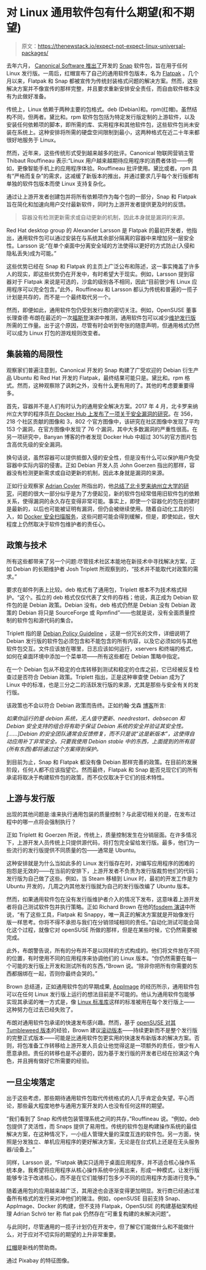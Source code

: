 # 对 Linux 通用软件包有什么期望(和不期望)

> 原文：<https://thenewstack.io/expect-not-expect-linux-universal-packages/>

去年六月， [Canonical Software 推出了](https://insights.ubuntu.com/2016/06/14/universal-snap-packages-launch-on-multiple-linux-distros/)开发的 [Snap](https://snapcraft.io/) 软件包，旨在用于任何 Linux 发行版。一周后，红帽宣布了自己的通用软件包版本，名为 [Flatpak](http://flatpak.org) 。几个月以来，Flatpak 和 Snap 都被宣传为传统封装格式问题的解决方案。然而，这些解决方案并不像宣传的那样完整，并且要求重新安排安全责任，而自由软件根本没有为此做好准备。

传统上，Linux 依赖于两种主要的包格式。deb (Debian)和。rpm(红帽)。虽然结构不同，但两者。黛比和。rpm 软件包包括为特定发行版定制的上游软件，以及安装任何依赖项的脚本，即所需的库、实用程序和其他软件包，这些软件包尚未安装在系统上。这种安排将所需的硬盘空间限制到最小，这两种格式在近二十年来都很好地服务于 Linux。

然而，近年来，这些传统形式受到越来越多的批评。Canonical 物联网营销主管 Thibaut Rouffineau 表示:“Linux 用户越来越期待应用程序的消费者体验——例如，更像智能手机上的应用程序体验。Rouffineau 批评使用。黛比或者。rpm 具有“严格而复杂”的需求，这减缓了新版本的推出，并通过要求几乎每个发行版都有单独的软件包版本而使 Linux 支持复杂化。

通过让上游开发者创建包并将所有依赖项作为每个包的一部分，Snap 和 Flatpak 旨在简化和加速向用户交付最新软件，同时为上游开发者提供更及时的反馈。

> 容器没有检测更新需求或自动更新的机制，因此本身就是漏洞的来源。

Red Hat desktop group 的 Alexander Larsson 是 Flatpak 的最初开发者，他指出，通用软件包可以通过安装在与系统其余部分隔离的容器中来增加另一层安全性。Larsson 说:“在单个桌面中分离安全域的方法使得以更好的方式防止(入侵和隐私丢失)成为可能。”

这些优势已经在 Snap 和 Flatpak 的主页上广泛公布和陈述，这一事实掩盖了许多人的现实，即这些优势仍在开发中，有时希望大于现实。例如，Larsson 提到容器对于 Flatpak 来说是可选的，沙盒的级别各不相同，因此“目前很少有 Linux 应用程序可以完全包含。”此外，Rouffineau 和 Larsson 都认为传统和普遍的一揽子计划是共存的，而不是一个最终取代另一个。

然而，即便如此，通用软件包仍受到发行商的密切关注。例如，OpenSUSE 董事长理查德·布朗在最近的一次[福斯登](https://fosdem.org/2017/)演讲中推测，通用软件包可以减少[维护发行版](https://www.youtube.com/watch?v=mkXseJLxFkY)所需的工作量。出于这个原因，尽管有时会听到夸张的随意声明，但通用格式仍然可以成为 Linux 打包的游戏规则改变者。

## 集装箱的局限性

观察家们普遍注意到，Canonical 开发的 Snap 构建了广受欢迎的 Debian 衍生产品 Ubuntu 和 Red Hat 开发的 Flatpak，最终结果可能只是。黛比和。rpm 格式。然而，这种观察除了讽刺之外，没有什么更有用的了。其他的考虑要重要得多。

首先，容器并不是人们有时认为的通用安全解决方案。2017 年 4 月，北卡罗来纳州立大学的程序员[在 Docker Hub 上发布了一项关于安全漏洞的研究](http://dance.csc.ncsu.edu/papers/codaspy17.pdf)。在 356，218 个社区贡献的图像和 3，802 个官方图像中，该研究在社区图像中发现了平均 153 个漏洞，在官方图像中发现了 76 个漏洞，其中大多数漏洞的严重性很高。在另一项研究中，Banyan 博客的作者发现 Docker Hub 中超过 30%的官方图片包含高优先级的安全漏洞。

换句话说，虽然容器可以提供抵御入侵的安全性，但是没有什么可以保护用户免受容器中实际内容的侵害。正如 Debian 开发人员 John Goerzen 指出的那样，容器没有检测更新需求或自动更新的机制，因此本身就是漏洞的来源。

正如行业观察家 [Adrian Coyler](https://twitter.com/adriancolyer) 所指出的，他[总结了北卡罗来纳州立大学的研究](https://blog.acolyer.org/2017/04/03/a-study-of-security-vulnerabilities-on-docker-hub/)，问题的很大一部分似乎是为了方便起见，新的软件包经常借用旧软件包的依赖关系，使得漏洞的永久存在变得非常可能。事实上，即使一个容器化的包在创建时是最新的，以后也可能被证明有漏洞，但仍会被继续使用。随着自动化工具的引入，如 [Docker 安全扫描服务](https://docs.docker.com/docker-cloud/builds/image-scan/)，这些问题可能会得到缓解，但是，即使如此，很大程度上仍然取决于软件包维护者的责任心。

## 政策与技术

所有这些都带来了另一个问题:尽管技术社区本能地在新技术中寻找解决方案，正如 Debian 的长期维护者 Josh Triplett 所观察到的，“技术并不能取代对政策的需求。”

要求在邮件列表上比较。deb 格式有了通用包，Triplett 根本不为技术格式辩护。“这个。孤立的 deb 格式仅仅代表了文件的存档；他说，真正成为 Debian 软件包的是 Debian 政策。Debian 没有。deb 格式仍然是 Debian 没有 Debian 政策的 Debian 将只是 SourceForge 或 Rpmfind”——也就是说，没有全面质量控制的软件包和源代码的集合。

Triplett 指的是 [Debian Policy Guideline](https://www.debian.org/doc/debian-policy/) ，这是一份冗长的文件，详细说明了 Debian 发行版的软件包必须包含和不能包含的所有内容，以及它必须如何与其他软件包交互。文件应该放在哪里，日志应该如何运行，xservers 和终端的格式，如何在桌面环境中添加一个菜单项——所有这些都在 Debian 策略中指定。

在一个 Debian 包从不稳定的仓库转移到测试和稳定的仓库之前，它已经被反复检查过是否符合 Debian 政策。Triplett 指出，正是这种审查使 Debian 成为了 Linux 中的标准，也是三分之二的活跃发行版的来源，尤其是那些与安全有关的发行版。

该政策也不会以符合 Debian 政策而告终。正如约翰·戈森 [博客](http://changelog.complete.org/archives/date/2017/04/29)所言:

*如果你运行的是 debian 系统，无人值守更新、needrestart、debsecan 和 Debian 安全支持的组合将有助于保证 Debian 系统的安全并验证其安全性。[……]Debian 的安全团队通常会反馈修复，而不只是说“这是新版本”，这使得自动应用补丁非常安全。只要我使用 Debian stable 中的东西，上面提到的所有层(所有东西)都将通过这个方案得到保护。*

到目前为止，Snap 和 Flatpak 都没有像 Debian 那样完善的政策。在目前的发展阶段，任何人都不应该指望它。然而最终，Flatpak 和 Snap 能否兑现它们的所有承诺将取决于构建软件包的政策，而不仅仅取决于它们的技术特性。

## 上游与发行版

出现的其他问题是:谁来执行通用包装的质量控制？与此密切相关的是，在发布过程中的哪一点将会强制执行？

正如 Triplett 和 Goerzen 所说，传统上，质量控制发生在分销层面。在许多情况下，上游开发人员传统上只提供源代码，将打包完全留给发行版。最多，他们为一些流行的发行版提供不同质量的包——通常是 Ubuntu。

这种安排就是为什么当如此多的 Linux 发行版存在时，对编写应用程序的困难的抱怨是无效的——在当前的安排下，上游开发者不负责为发行版裁剪他们的代码；发行版为自己做了这些。例如，当 Steam 移植到 Linux 时，最初的开发工作是为 Ubuntu 开发的，几周之内其他发行版就为自己的发行版改编了 Ubuntu 版本。

然而，如果通用软件包在没有发行版维护者介入的情况下发布，这意味着上游开发者将自己测试软件包并执行策略。正如 Richard Brown 在他的[fosdem 演讲](https://www.youtube.com/watch?v=mkXseJLxFkY)中所说，“有了这些工具，Flatpak 和 Snappy，唯一真正的解决方案就是开始像发行版一样思考。你将不得不承担与我们在分销领域相同的责任。”自动化测试可能会简化这个过程，就像它对 openSUSE 所做的那样，但是在某些时候，它仍然需要被完成。

此外，布朗警告说，所有的分布并不是以同样的方式构成的。他们将文件放在不同的位置，有时使用不同的应用程序来协调他们的 Linux 版本。“你仍然需要在每一个可能的发行版上开发和测试所有的东西，”Brown 说。“除非你把所有你需要的东西都捆绑在一起，否则你最终会哭的。”

Brown 总结道，正如通用软件包的早期成果, [AppImage](http://appimage.org/) 的经历所示，通用软件包可以在任何 Linux 发行版上运行的想法目前是不可能的。他认为通用软件包能够实现其承诺的唯一方式是，像 [Linux 标准库](https://wiki.linuxfoundation.org/lsb/start)这样的标准被用在每个发行版上——这种努力在过去已经失败了。

布朗对通用软件包承诺的快速发布感兴趣。然而，基于 [openSUSE 对其](https://www.opensuse.org/) [Tumbleweed 版本](https://en.opensuse.org/Portal:Tumbleweed)的经验，Brown 建议[滚动版本](https://en.wikipedia.org/wiki/Rolling_release)——持续更新而不是整个发行版的完整正式版本——可能是比通用软件包更实用的快速发布新版本的解决方案。否则，将包准备工作转移给上游开发人员会让他觉得这是一项额外的责任，很少有人愿意承担。责任的转移也是不必要的，因为基于发行版的开发者已经在扮演这个角色，并且拥有做好它所需要的经验。

## 一旦尘埃落定

出于这些考虑，那些期待通用软件包取代传统格式的人几乎肯定会失望。平心而论，那些最大程度地参与通用方案开发的人也没有任何这样的期望。

“我们看到了 Snap 和传统包装管理系统之间的共存，”Rouffineau 说。“例如，deb 包提供了灵活性，而 Snaps 提供了易用性。传统的软件包是构建操作系统的最佳解决方案，在这种情况下，一小组人管理大量的深度互连的软件包。另一方面，快照是分发独立、单机应用程序的更好解决方案，无论是在台式机上还是在无头服务器/设备上。”

同样，Larsson 说，“Flatpak 确实只适用于桌面应用程序，并不适合核心操作系统本身。我希望将应用程序从核心操作系统中分离出来，形成一种模式，让发行版能够专注于改进核心，而不是在它们能够打包多少不同的应用程序方面进行竞争。”

随着通用包的应用越来越广泛，其用途也会逐渐变得更加明显。发行商已经通过准备所有格式的发行来对冲他们的赌注。例如，openSUSE 目前支持 Snap、AppImage、Docker 的构建，但不支持 Flatpak，OpenSUSE 的构建基础架构经理 Adrian Schrö ter 称 flat pak 仍然存在“可重复构建的未解决问题”。

与此同时，尽管通用的一揽子计划仍在开发中，但了解它们能做什么和不能做什么，对于应对不切实际的期望的上升非常重要。

[红帽](https://www.openshift.com/)是新栈的赞助商。

通过 Pixabay 的特征图像。

<svg xmlns:xlink="http://www.w3.org/1999/xlink" viewBox="0 0 68 31" version="1.1"><title>Group</title> <desc>Created with Sketch.</desc></svg>